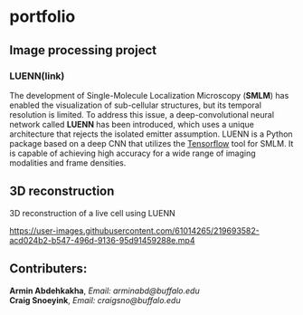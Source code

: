 # portfolio

## Image processing project
### LUENN(link)

The development of Single-Molecule Localization Microscopy (__SMLM__) has enabled the visualization of sub-cellular structures, but its temporal resolution is limited. To address this issue, a deep-convolutional neural network called __LUENN__ has been introduced, which uses a unique architecture that rejects the isolated emitter assumption. LUENN is a Python package based on a deep CNN that utilizes the [Tensorflow](http://tensorflow.org/) tool for SMLM. It is capable of achieving high accuracy for a wide range of imaging modalities and frame densities. <br>

## 3D reconstruction
3D reconstruction of a live cell using LUENN <br>

https://user-images.githubusercontent.com/61014265/219693582-acd024b2-b547-496d-9136-95d91459288e.mp4


## Contributers:

__Armin Abdehkakha__, _Email: arminabd@buffalo.edu_<br>
__Craig Snoeyink__, _Email: craigsno@buffalo.edu_
